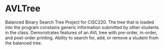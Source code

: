 # AVLTree

Balanced Binary Search Tree Project for CISC220. The tree that is loaded into the program constains generic information submitted by other students in the class. 
Demonstrates features of an AVL tree with pre-order, in-order, and post-order printing. Ability to search for, add, or remove a student from the balanced tree.  
